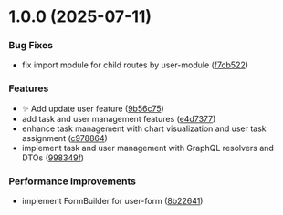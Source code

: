 # 1.0.0 (2025-07-11)


### Bug Fixes

* fix import module for child routes by user-module ([f7cb522](https://github.com/guilleps/sandbox/commit/f7cb522dd645c0bf608a61e63e7abfd164a12d52))


### Features

* :sparkles: Add update user feature ([9b56c75](https://github.com/guilleps/sandbox/commit/9b56c75935ec3543c530b010c93a69847a514c24))
* add task and user management features ([e4d7377](https://github.com/guilleps/sandbox/commit/e4d73777dcd6aa643eb0c8d7b1a47d9c0bf74193))
* enhance task management with chart visualization and user task assignment ([c978864](https://github.com/guilleps/sandbox/commit/c97886494f0a115dda18b8eccdb021eca8629941))
* implement task and user management with GraphQL resolvers and DTOs ([998349f](https://github.com/guilleps/sandbox/commit/998349fbec7cc8a89d27f4fb852114f03583b0d2))


### Performance Improvements

* implement FormBuilder for user-form ([8b22641](https://github.com/guilleps/sandbox/commit/8b2264173985a81fbcab21df97c3d0bb6b284b0a))
